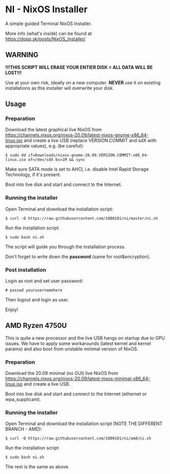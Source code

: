 # NI - NixOS Installer
A simple guided Terminal NixOS Installer.

More info (what's inside) can be found at https://dopp.sk/posts/NixOS_Installer/

## WARNING
**!!!THIS SCRIPT WILL ERASE YOUR ENTIER DISK = ALL DATA WILL BE LOST!!!**


Use at your own risk, ideally on a new computer. **NEVER** use it on existing installations as this 
installer will overwrite your disk.

## Usage

### Preparation
Download the latest graphical live NixOS from https://channels.nixos.org/nixos-20.09/latest-nixos-gnome-x86_64-linux.iso 
and create a live USB (replace VERSION.COMMIT and sdX with appropriate values), e.g. (be careful):

```$ sudo dd if=Downloads/nixos-gnome-20.09.VERSION.COMMIT-x86_64-linux.iso of=/dev/sdX bs=1M && sync```

Make sure SATA mode is set to AHCI, i.e. disable Intel Rapid Storage Technology, if it's present.

Boot into live disk and start and connect to the Internet.

### Running the installer
Open Terminal and download the installation script:

```$ curl -O https://raw.githubusercontent.com/1000101/ni/master/ni.sh```

Run the installation script:

```$ sudo bash ni.sh```

The script will guide you through the installation process.

Don't forget to write down the **password** (same for root&encryption).

### Post installation

Login as root and set user password:

```# passwd yourusernamehere```

Then logout and login as user.

Enjoy!


## AMD Ryzen 4750U
This is quite a new processor and the live USB hangs on startup due to GPU issues. We have to apply some workarounds (latest kernel and kernel params) and also boot from unstable minimal version of NixOS.

### Preparation
Download the 20.09 minimal (no GUI) live NixOS from https://channels.nixos.org/nixos-20.09/latest-nixos-minimal-x86_64-linux.iso 
and create a live USB.

Boot into live disk and start and connect to the Internet (ethernet or wpa_supplicant).

### Running the installer
Open Terminal and download the installation script (NOTE THE DIFFERENT BRANCH - AMD):

```$ curl -O https://raw.githubusercontent.com/1000101/ni/amd/ni.sh```

Run the installation script:

```$ sudo bash ni.sh```

The rest is the same as above.